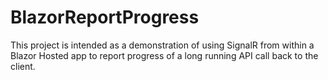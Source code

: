 # BlazorReportProgress

This project is intended as a demonstration of using SignalR from within a Blazor Hosted app to report progress of a long running API call back to the client.
